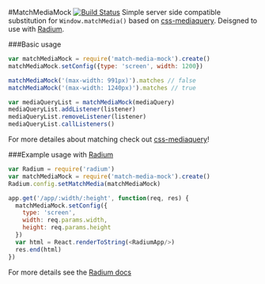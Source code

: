 #MatchMediaMock [![Build Status](https://travis-ci.org/azazdeaz/match-media-mock.svg?branch=master)](https://travis-ci.org/azazdeaz/match-media-mock)
Simple server side compatible substitution for ```Window.matchMedia()``` based on [css-mediaquery].
Deisgned to use with [Radium].

###Basic usage
```javascript
var matchMediaMock = require('match-media-mock').create()
matchMediaMock.setConfig({type: 'screen', width: 1200})

matchMediaMock('(max-width: 991px)').matches // false
matchMediaMock('(max-width: 1240px)').matches // true

var mediaQueryList = matchMediaMock(mediaQuery)
mediaQueryList.addListener(listener)
mediaQueryList.removeListener(listener)
mediaQueryList.callListeners()
```

For more detailes about matching check out [css-mediaquery]!

###Example usage with [Radium]
```javascript
var Radium = require('radium')
var matchMediaMock = require('match-media-mock').create()
Radium.config.setMatchMedia(matchMediaMock)

app.get('/app/:width/:height', function(req, res) {
  matchMediaMock.setConfig({
    type: 'screen',
    width: req.params.width,
    height: req.params.height
  })
  var html = React.renderToString(<RadiumApp/>)
  res.end(html)
})
```
For more details see the [Radium docs][Radium]

[Radium]: https://github.com/FormidableLabs/radium/tree/master/docs/api#configsetmatchmedia
[css-mediaquery]: https://github.com/ericf/css-mediaquery

